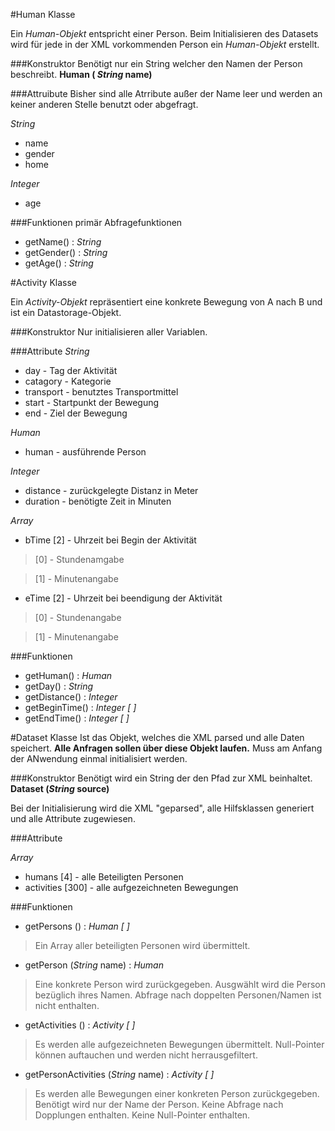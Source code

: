 #Human Klasse

Ein *Human-Objekt* entspricht einer Person.
Beim Initialisieren des Datasets wird für jede in der XML vorkommenden Person ein *Human-Objekt* erstellt.

###Konstruktor
Benötigt nur ein String welcher den Namen der Person beschreibt.
**Human ( _String_ name)**


###Attruibute
Bisher sind alle Atrribute außer der Name leer und werden an keiner anderen Stelle benutzt oder abgefragt.

*String*
+ name
+ gender
+ home

*Integer*  
+ age

###Funktionen
primär Abfragefunktionen
+ getName() : *String*
+ getGender() : *String*
+ getAge() : *String*

#Activity Klasse

Ein *Activity-Objekt* repräsentiert eine konkrete Bewegung von A nach B und ist ein Datastorage-Objekt. 

###Konstruktor
Nur initialisieren aller Variablen. 

###Attribute
*String*
+ day - Tag der Aktivität
+ catagory - Kategorie
+ transport - benutztes Transportmittel
+ start - Startpunkt der Bewegung
+ end - Ziel der Bewegung
	
*Human*	
+ human - ausführende Person 

*Integer*
+ distance - zurückgelegte Distanz in Meter
+ duration - benötigte Zeit in Minuten

*Array*
+ bTime [2] - Uhrzeit bei Begin der Aktivität

> [0] - Stundenamgabe

> [1] - Minutenangabe

+ eTime [2] - Uhrzeit bei beendigung der Aktivität

> [0] - Stundenangabe

> [1] - Minutenangabe

###Funktionen

+ getHuman() : *Human*
+ getDay() : *String*
+ getDistance() : *Integer*
+ getBeginTime() : *Integer [ ]* 
+ getEndTime() : *Integer [ ]* 


#Dataset Klasse
Ist das Objekt, welches die XML parsed und alle Daten speichert. **Alle Anfragen sollen über diese Objekt laufen.**
Muss am Anfang der ANwendung einmal initialisiert werden.

###Konstruktor
Benötigt wird ein String der den Pfad zur XML beinhaltet.
**Dataset (_String_ source)**

Bei der Initialisierung wird die XML "geparsed", alle Hilfsklassen generiert und alle Attribute zugewiesen.

###Attribute

*Array*
+ humans [4] - alle Beteiligten Personen
+ activities [300] - alle aufgezeichneten Bewegungen

###Funktionen
+ getPersons () : *Human [ ]*

> Ein Array aller beteiligten Personen wird übermittelt. 

+ getPerson (*String* name) : *Human*

> Eine konkrete Person wird zurückgegeben. Ausgwählt wird die Person bezüglich ihres Namen. Abfrage nach doppelten Personen/Namen ist nicht enthalten.

+ getActivities () : *Activity [ ]*

> Es werden alle aufgezeichneten Bewegungen übermittelt. Null-Pointer können auftauchen und werden nicht herrausgefiltert.

+ getPersonActivities (*String* name) : *Activity [ ]*

> Es werden alle Bewegungen einer konkreten Person zurückgegeben. Benötigt wird nur der Name der Person. Keine Abfrage nach Dopplungen enthalten. Keine Null-Pointer enthalten.
